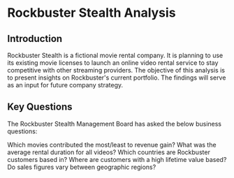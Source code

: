 # Rockbuster Stealth Analysis 
## Introduction
Rockbuster Stealth is a fictional movie rental company. It is planning to use its existing movie licenses to launch an online video rental service to stay competitive with other streaming providers. The objective of this analysis is to present insights on Rockbuster's current portfolio. The findings will serve as an input for future company strategy.
## Key Questions
The Rockbuster Stealth Management Board has asked the below business questions:

Which movies contributed the most/least to revenue gain?
What was the average rental duration for all videos?
Which countries are Rockbuster customers based in?
Where are customers with a high lifetime value based?
Do sales figures vary between geographic regions?
 

